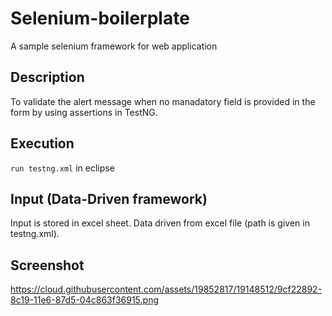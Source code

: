 # Selenium-boilerplate
A sample selenium framework for web application

## Description
To validate the alert message when no manadatory field is provided in the form by using assertions in TestNG.
 
## Execution
`run testng.xml` in eclipse

## Input (Data-Driven framework)

Input is stored in excel sheet. Data driven from excel file (path is given in testng.xml).

## Screenshot

https://cloud.githubusercontent.com/assets/19852817/19148512/9cf22892-8c19-11e6-87d5-04c863f36915.png



